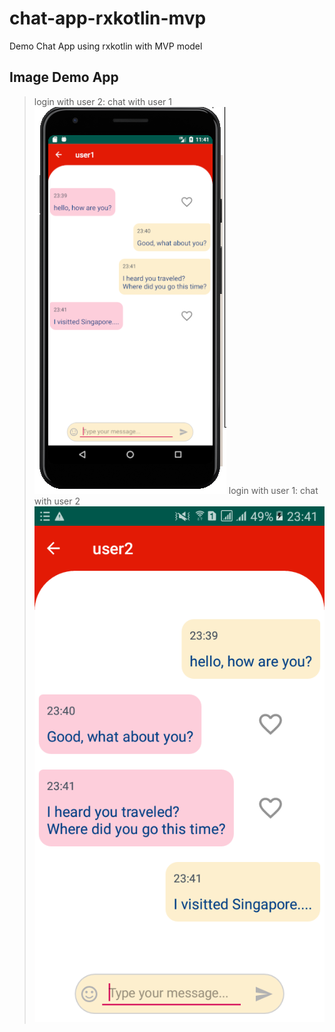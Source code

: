 # chat-app-rxkotlin-mvp
Demo Chat App using rxkotlin with MVP model
## Image Demo App
>login with user 2: chat with user 1
![login with user 2](https://github.com/16130312-DangVanDa/chat-app-rxkotlin-mvp/blob/master/ImageAppDemo/rxKotlin_User1.PNG)
>login with user 1: chat with user 2
![login with user 1](https://github.com/16130312-DangVanDa/chat-app-rxkotlin-mvp/blob/master/ImageAppDemo/rxkotlin_user2.png)
